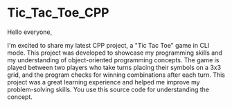 # Tic_Tac_Toe_CPP

Hello everyone,

I'm excited to share my latest CPP project, a "Tic Tac Toe" game in CLI mode. This project was developed to showcase my programming skills and my understanding of object-oriented programming concepts. The game is played between two players who take turns placing their symbols on a 3x3 grid, and the program checks for winning combinations after each turn. This project was a great learning experience and helped me improve my problem-solving skills. You use this source code for understanding the concept.
